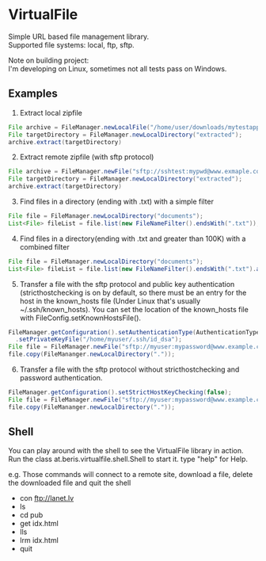 # VirtualFile
Simple URL based file management library.<br/>
Supported file systems: local, ftp, sftp.

Note on building project:<br/>
I'm developing on Linux, sometimes not all tests pass on Windows.

## Examples ##

1) Extract local zipfile
```java
File archive = FileManager.newLocalFile("/home/user/downloads/mytestapp.zip")
File targetDirectory = FileManager.newLocalDirectory("extracted");
archive.extract(targetDirectory)
```
2) Extract remote zipfile (with sftp protocol)
```java
File archive = FileManager.newFile("sftp://sshtest:mypwd@www.exmaple.com:22/home/sshtest/mytestapp.zip")
File targetDirectory = FileManager.newLocalDirectory("extracted");
archive.extract(targetDirectory)
```
3) Find files in a directory (ending with .txt) with a simple filter
```java
File file = FileManager.newLocalDirectory("documents");
List<File> fileList = file.list(new FileNameFilter().endsWith(".txt"));
```

4) Find files in a directory(ending with .txt and greater than 100K) with a combined filter
```java
File file = FileManager.newLocalDirectory("documents");
List<File> fileList = file.list(new FileNameFilter().endsWith(".txt").and(new FileSizeFilter().greaterThan(100*1024L)));
```

5) Transfer a file with the sftp protocol and public key authentication (stricthostchecking is on by default, so there must be an entry for the host in the known_hosts file (Under Linux that's usually ~/.ssh/known_hosts). You can set the location of the known_hosts file with FileConfig.setKnownHostsFile().
```java
FileManager.getConfiguration().setAuthenticationType(AuthenticationType.PUBLIC_KEY)
  .setPrivateKeyFile("/home/myuser/.ssh/id_dsa");
File file = FileManager.newFile("sftp://myuser:mypassword@www.example.com:22/home/myuser/mydocuments.zip");
file.copy(FileMananger.newLocalDirectory("."));
```

6) Transfer a file with the sftp protocol without stricthostchecking and password authentication.
```java
FileManager.getConfiguration().setStrictHostKeyChecking(false);
File file = FileManager.newFile("sftp://myuser:mypassword@www.example.com:22/home/myuser/mydocuments.zip", configurator);
file.copy(FileMananger.newLocalDirectory("."));
```

## Shell ##

You can play around with the shell to see the VirtualFile library in action.
Run the class at.beris.virtualfile.shell.Shell to start it. type "help" for Help.

e.g. Those commands will connect to a remote site, download a file, delete the downloaded file and quit the shell

* con ftp://lanet.lv
* ls
* cd pub
* get idx.html
* lls
* lrm idx.html
* quit
